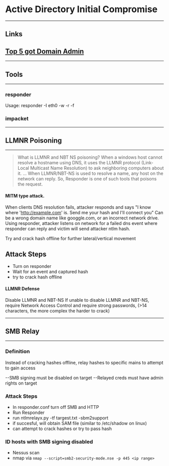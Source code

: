 # Active Directory Initial Compromise

---
## Links
[Top 5 got Domain Admin](https://adam-toscher.medium.com/top-five-ways-i-got-domain-admin-on-your-internal-network-before-lunch-2018-edition-82259ab73aaa)
---

---
## Tools
---

### responder
Usage: responder -I eth0 -w -r -f

### impacket



---
## LLMNR Poisoning
---

>What is LLMNR and NBT NS poisoning?
>When a windows host cannot resolve a hostname using DNS, it uses the LLMNR protocol (Link-Local Multicast Name Resolution) to ask neighboring computers about it. ... When LLMNR/NBT-NS is used to resolve a name, any host on the network can reply. So, Responder is one of such tools that poisons the request.

#### MITM type attack.
When clients DNS resolution fails, attacker responds and says "I know where 'http://example.com' is. Send me your hash and I'll connect you"
Can be a wrong domain name like googgle.com, or an incorrect network drive.
Using responder, attacker listens on network for a failed dns event where responder can reply and victim will send attacker ntlm hash.

Try and crack hash offline for further lateral/vertical movement

## Attack Steps
- Turn on responder
- Wait for an event and captured hash
- try to crack hash offline

#### LLMNR Defense
Disable LLMNR and NBT-NS
If unable to disable LLMNR and NBT-NS, require Network Access Control and require strong passwords, (>14 characters, the more complex the harder to crack)


---
## SMB Relay
---

### Definition
Instead of cracking hashes offline, relay hashes to specific mains to attempt to gain access

--SMB signing must be disabled on target
--Relayed creds must have admin rights on target

### Attack Steps
- In responder.conf turn off SMB and HTTP
- Run Responder
- run ntlmrelayx.py -tf targest.txt -sbm2support
- if succesful, will obtain SAM file (similar to /etc/shadow on linux)
- can attempt to crack hashes or try to pass hash

### ID hosts with SMB signing disabled
- Nessus scan
- nmap via ``` nmap --script=smb2-security-mode.nse -p 445 <ip range> ```




